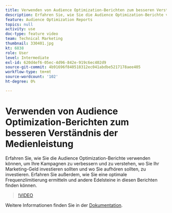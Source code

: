 ```yaml
---
title: Verwenden von Audience Optimization-Berichten zum besseren Verständnis der Medienleistung
description: Erfahren Sie, wie Sie die Audience Optimization-Berichte verwenden können, um Ihre Kampagnen zu verbessern und zu verstehen, wo Sie Ihr Marketing-Geld investieren sollten und wo Sie aufhören sollten, zu investieren. Erfahren Sie außerdem, wie Sie eine optimale Frequenzlimitierung ermitteln und andere Edelsteine in diesen Berichten finden können.
feature: Audience Optimization Reports
topics: null
activity: use
doc-type: feature video
team: Technical Marketing
thumbnail: 330401.jpg
kt: 6838
role: User
level: Intermediate
exl-id: 620d4ef6-05ec-4d96-842e-919c6ec402d9
source-git-commit: 4b91696f840518312ec041abdbe5217178aee405
workflow-type: tm+mt
source-wordcount: '102'
ht-degree: 0%

---
```


# Verwenden von Audience Optimization-Berichten zum besseren Verständnis der Medienleistung

Erfahren Sie, wie Sie die Audience Optimization-Berichte verwenden können, um Ihre Kampagnen zu verbessern und zu verstehen, wo Sie Ihr Marketing-Geld investieren sollten und wo Sie aufhören sollten, zu investieren. Erfahren Sie außerdem, wie Sie eine optimale Frequenzlimitierung ermitteln und andere Edelsteine in diesen Berichten finden können.

>[!VIDEO](https://video.tv.adobe.com/v/330401/?quality=12&learn=on)

Weitere Informationen finden Sie in der [Dokumentation](https://experienceleague.adobe.com/docs/audience-manager/user-guide/reporting/audience-optimization-reports/audience-optimization-reports.html?lang=de#reporting).
